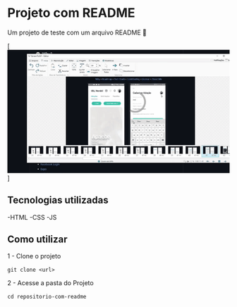 # Projeto com README
Um projeto de teste com um arquivo README 🚀

[<img src="./tela.gif" alt="gif da tela inicial do projeto DevQuest">]

 ## Tecnologias utilizadas
 -HTML
 -CSS
 -JS

 ## Como utilizar

 1 - Clone o projeto
 ```
 git clone <url>
 ```

 2 - Acesse a pasta do Projeto
```
cd repositorio-com-readme
```
